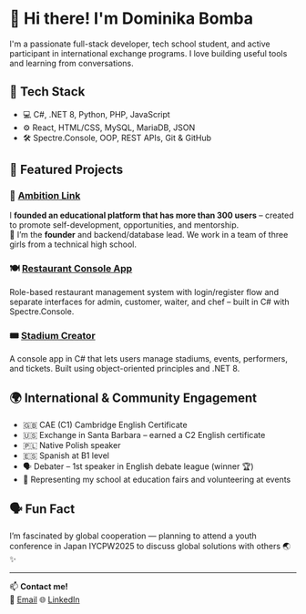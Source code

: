 # 👋 Hi there! I'm Dominika Bomba

I'm a passionate full-stack developer, tech school student, and active participant in international exchange programs. I love building useful tools and learning from conversations.

## 🧰 Tech Stack
- 💻 C#, .NET 8, Python, PHP, JavaScript
- ⚙️ React, HTML/CSS, MySQL, MariaDB, JSON
- 🛠️ Spectre.Console, OOP, REST APIs, Git & GitHub

## 🚀 Featured Projects

### 🌱 [Ambition Link](https://ambilink.pl)
I **founded an educational platform that has more than 300 users** – created to promote self-development, opportunities, and mentorship.  
🧠 I’m the **founder** and backend/database lead. We work in a team of three girls from a technical high school.


### 🍽️ [Restaurant Console App](https://github.com/DominikaBomba/restaurant_manager)
Role-based restaurant management system with login/register flow and separate interfaces for admin, customer, waiter, and chef – built in C# with Spectre.Console.

### 🎟️ [Stadium Creator](https://github.com/DominikaBomba/StadiumCreator)
A console app in C# that lets users manage stadiums, events, performers, and tickets. Built using object-oriented principles and .NET 8.


## 🌍 International & Community Engagement

- 🇬🇧 CAE (C1) Cambridge English Certificate
- 🇺🇸 Exchange in Santa Barbara – earned a C2 English certificate
- 🇵🇱 Native Polish speaker
- 🇪🇸 Spanish at B1 level
- 🗣️ Debater – 1st speaker in English debate league (winner 🏆)
- 🎤 Representing my school at education fairs and volunteering at events


## 🗣️ Fun Fact
I’m fascinated by global cooperation — planning to attend a youth conference in Japan IYCPW2025 to discuss global solutions with others 🌏✨

---

📫 **Contact me!**  
📧 [Email](mailto:d.bomba806@gmail.com)
🌐 [LinkedIn](https://www.linkedin.com/in/dominika-bomba-088a63329/)

